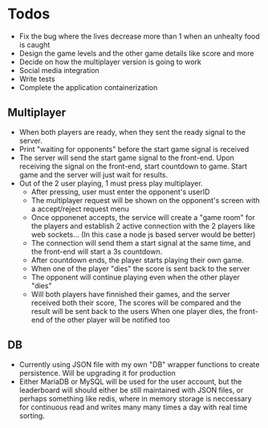 # Todos
- Fix the bug where the lives decrease more than 1 when an unhealty food is caught
- Design the game levels and the other game details like score and more
- Decide on how the multiplayer version is going to work
- Social media integration
- Write tests
- Complete the application containerization

## Multiplayer
- When both players are ready, when they sent the ready signal to the server.
- Print "waiting for opponents" before the start game signal is received
- The server will send the start game signal to the front-end.
	Upon receiving the signal on the front-end, start countdown to game.
	Start game and the server will just wait for results.
- Out of the 2 user playing, 1 must press play multiplayer.
	- After pressing, user must enter the opponent's userID
	- The multiplayer request will be shown on the opponent's screen with a accept/reject request menu
	- Once opponenet accepts, the service will create a "game room" for the players and establish 2
	  active connection with the 2 players like web sockets... (In this case a node js based server would be better)
	- The connection will send them a start signal at the same time, and the front-end will start a 3s countdown.
	- After countdown ends, the player starts playing their own game.
	- When one of the player "dies" the score is sent back to the server
	- The opponent will continue playing even when the other player "dies"
	- Will both players have finnished their games, and the server received both their score,
	  The scores will be compared and the result will be sent back to the users
	  When one player dies, the front-end of the other player will be notified too

## DB
- Currently using JSON file with my own "DB" wrapper functions to create persistence. Will be upgrading it for production
- Either MariaDB or MySQL will be used for the user account, but the leaderboard will should either be still
  maintained with JSON files, or perhaps something like redis, where in memory storage is neccessary for continuous
  read and writes many many times a day with real time sorting.